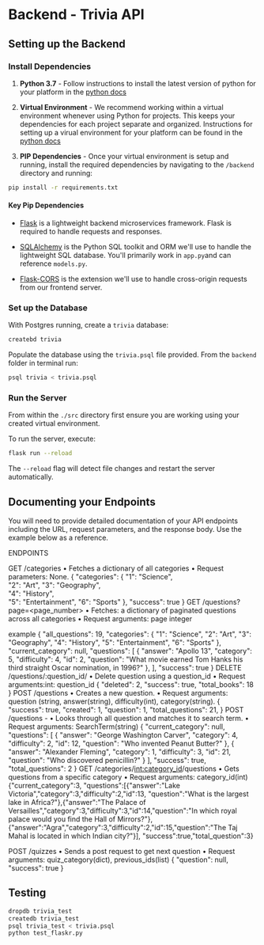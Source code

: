 # Backend - Trivia API

## Setting up the Backend

### Install Dependencies

1. **Python 3.7** - Follow instructions to install the latest version of python for your platform in the [python docs](https://docs.python.org/3/using/unix.html#getting-and-installing-the-latest-version-of-python)

2. **Virtual Environment** - We recommend working within a virtual environment whenever using Python for projects. This keeps your dependencies for each project separate and organized. Instructions for setting up a virual environment for your platform can be found in the [python docs](https://packaging.python.org/guides/installing-using-pip-and-virtual-environments/)

3. **PIP Dependencies** - Once your virtual environment is setup and running, install the required dependencies by navigating to the `/backend` directory and running:

```bash
pip install -r requirements.txt
```

#### Key Pip Dependencies

- [Flask](http://flask.pocoo.org/) is a lightweight backend microservices framework. Flask is required to handle requests and responses.

- [SQLAlchemy](https://www.sqlalchemy.org/) is the Python SQL toolkit and ORM we'll use to handle the lightweight SQL database. You'll primarily work in `app.py`and can reference `models.py`.

- [Flask-CORS](https://flask-cors.readthedocs.io/en/latest/#) is the extension we'll use to handle cross-origin requests from our frontend server.

### Set up the Database

With Postgres running, create a `trivia` database:

```bash
createbd trivia
```

Populate the database using the `trivia.psql` file provided. From the `backend` folder in terminal run:

```bash
psql trivia < trivia.psql
```

### Run the Server

From within the `./src` directory first ensure you are working using your created virtual environment.

To run the server, execute:

```bash
flask run --reload
```

The `--reload` flag will detect file changes and restart the server automatically.


## Documenting your Endpoints

You will need to provide detailed documentation of your API endpoints including the URL, request parameters, and the response body. Use the example below as a reference.

ENDPOINTS

GET /categories
•	Fetches a dictionary of all categories
•	Request parameters: None.
{
  "categories": {
    "1": "Science",       
    "2": "Art",
    "3": "Geography",     
    "4": "History",       
    "5": "Entertainment", 
    "6": "Sports"
  },
  "success": true
}
GET /questions?page=<page_number>
•	Fetches: a dictionary of paginated questions across all categories
•	Request arguments: page integer

example
{
  "all_questions": 19,
  "categories": {
    "1": "Science",
    "2": "Art",
    "3": "Geography",
    "4": "History",
    "5": "Entertainment",
    "6": "Sports"
  },
  "current_category": null,
  "questions": [
    {
      "answer": "Apollo 13",
      "category": 5,
      "difficulty": 4,
      "id": 2,
      "question": "What movie earned Tom Hanks his third straight Oscar nomination, in 1996?"
    },
  ],
  "success": true
}
DELETE /questions/:question_id/
•	Delete question using a question_id
•	Request arguments:int: question_id
 {
 "deleted": 2,
  "success": true,
  "total_books": 18
}
POST /questions
•	Creates a new question.
•	Request arguments: question (string, answer(string), difficulty(int), category(string).
{
  "success": true,
  "created": 1,
  "question": 1,
  "total_questions": 21,
}
POST /questions - 
•	Looks through all question and matches it to search term.
•	Request arguments: SearchTerm(string)
{
  "current_category": null,
  "questions": [
    {
      "answer": "George Washington Carver",
      "category": 4,
      "difficulty": 2,
      "id": 12,
      "question": "Who invented Peanut Butter?"
    },
    {
      "answer": "Alexander Fleming",
      "category": 1,
      "difficulty": 3,
      "id": 21,
      "question": "Who discovered penicillin?"
    }
  ],
  "success": true,
  "total_questions": 2
}
GET /categories/<int:category_id>/questions
•	Gets questions from a specific category
•	Request arguments: category_id(int)
{"current_category":3,
"questions":[{"answer":"Lake Victoria","category":3,"difficulty":2,"id":13,
"question":"What is the largest lake in Africa?"},{"answer":"The Palace of Versailles","category":3,"difficulty":3,"id":14,"question":"In which royal palace would you find the Hall of Mirrors?"},{"answer":"Agra","category":3,"difficulty":2,"id":15,"question":"The Taj Mahal is located in which Indian city?"}],
"success":true,"total_question":3}


POST /quizzes
•	Sends a post request to get next question
•	Request arguments: quiz_category(dict), previous_ids(list)
{
  "question": null,
  "success": true
}


## Testing


```bash
dropdb trivia_test
createdb trivia_test
psql trivia_test < trivia.psql
python test_flaskr.py
```
